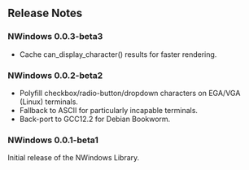 ## Release Notes

### NWindows 0.0.3-beta3

- Cache can_display_character() results for faster rendering.


### NWindows 0.0.2-beta2

- Polyfill checkbox/radio-button/dropdown characters on EGA/VGA (Linux) terminals.
- Fallback to ASCII for particularly incapable terminals.
- Back-port to GCC12.2 for Debian Bookworm.




### NWindows 0.0.1-beta1

Initial release of the NWindows Library.